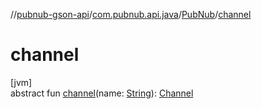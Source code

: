 //[pubnub-gson-api](../../../index.md)/[com.pubnub.api.java](../index.md)/[PubNub](index.md)/[channel](channel.md)

# channel

[jvm]\
abstract fun [channel](channel.md)(name: [String](https://kotlinlang.org/api/latest/jvm/stdlib/kotlin/-string/index.html)): [Channel](../../com.pubnub.api.java.v2.entities/-channel/index.md)

